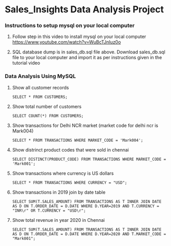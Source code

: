 # Sales_Insights Data Analysis Project

### Instructions to setup mysql on your local computer
1. Follow step in this video to install mysql on your local computer https://www.youtube.com/watch?v=WuBcTJnIuz0o

2. SQL database dump is in sales_db.sql file above. Download sales_db.sql file to your local computer and import it as per instructions given in the tutorial video

### Data Analysis Using MySQL

1. Show all customer records

  	`SELECT * FROM CUSTOMERS;`

2. Show total number of customers

  	`SELECT COUNT(*) FROM CUSTOMERS;`

3. Show transactions for Delhi NCR market (market code for delhi ncr is Mark004)

  	`SELECT * FROM TRANSACTIONS WHERE MARKET_CODE = 'Mark004';`

4. Show distrinct product codes that were sold in chennai

  	`SELECT DISTINCT(PRODUCT_CODE) FROM TRANSACTIONS WHERE MARKET_CODE = 'Mark001';`

5. Show transactions where currency is US dollars

  	`SELECT * FROM TRANSACTIONS WHERE CURRENCY = "USD";`

6. Show transactions in 2019 join by date table

  	`SELECT SUM(T.SALES_AMOUNT) FROM TRANSACTIONS AS T INNER JOIN DATE AS D ON T.ORDER_DATE = D.DATE WHERE D.YEAR=2019 AND T.CURRENCY = "INR\r" OR T.CURRENCY = "USD\r";`

7. Show total revenue in year 2020 in Chennai

  	`SELECT SUM(T.SALES_AMOUNT) FROM TRANSACTIONS AS T INNER JOIN DATE AS D ON T.ORDER_DATE = D.DATE WHERE D.YEAR=2020 AND T.MARKET_CODE = "Mark001";`
